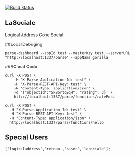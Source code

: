 [![Build Status](https://travis-ci.org/LogicalAddress/LaSociale.svg?branch=master)](https://travis-ci.org/LogicalAddress/LaSociale)

## LaSociale
Logical Address Gone Social

##Local Debuging
```
parse-dashboard --appId test --masterKey test --serverURL "http://localhost:1337/parse" --appName gorilla
```
###Cloud Code
```
curl -X POST \
	-H "X-Parse-Application-Id: test" \
	-H "X-Parse-REST-API-Key: test" \
	-H "Content-Type: application/json" \
	-d '{"objectId":"5k8ortqZqH", "rating": 3}' \
	http://localhost:1337/parse/functions/ratePost
```
```
curl -X POST \
  -H "X-Parse-Application-Id: test" \
  -H "X-Parse-REST-API-Key: test" \
  -H "Content-Type: application/json" \
  http://localhost:1337/parse/functions/hello
```
## Special Users
```
['logicaladdress','retnan','daser','lasociale'];
```